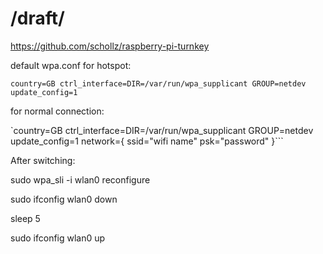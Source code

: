 # /draft/

https://github.com/schollz/raspberry-pi-turnkey

default wpa.conf for hotspot:

`country=GB
ctrl_interface=DIR=/var/run/wpa_supplicant GROUP=netdev
update_config=1`

for normal connection:

`country=GB
ctrl_interface=DIR=/var/run/wpa_supplicant GROUP=netdev
update_config=1
network={
    ssid="wifi name"
    psk="password"
}```


After switching:

sudo wpa_sli -i wlan0 reconfigure

sudo ifconfig wlan0 down

sleep 5

sudo ifconfig wlan0 up



